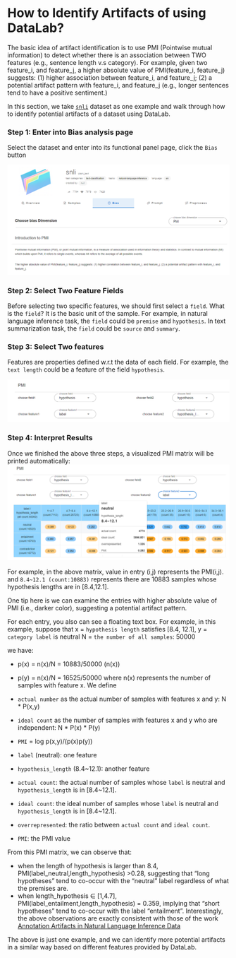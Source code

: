 # How to Identify Artifacts of using DataLab?


The basic idea of artifact identification is to use PMI (Pointwise mutual information) to detect whether there
is an association between TWO features (e.g., sentence length v.s category).
For example, given two feature_i, and feature_j, a higher absolute value of PMI(feature_i, feature_j) 
suggests: (1) higher association between feature_i, and feature_j; (2) a potential artifact pattern with feature_i, and feature_j 
(e.g., longer sentences tend to have a positive sentiment.)




In this section, we take [`snli`](http://datalab.nlpedia.ai/normal_dataset/617794bfb7314cb4146d2384/dataset_bias) dataset 
as one example and walk through how to identify potential artifacts of a dataset using DataLab.


### Step 1: Enter into Bias analysis page
Select the dataset and enter into its functional panel page, click the `Bias` button

![img_1.png](img_1.png)


### Step 2: Select Two Feature Fields

Before selecting two specific features, we should first select a `field`. What is the `field`?
It is the basic unit of the sample. For example, in natural language inference task, the `field` could be `premise` and `hypothesis`.
In text summarization task, the `field` could be `source` and `summary`.


### Step 3: Select Two features
Features are properties defined w.r.t the data of each field. For example,
the `text length` could be a feature of the field `hypothesis`.

![img.png](img.png)



### Step 4: Interpret Results
Once we finished the above three steps, a visualized PMI matrix will be printed automatically:
![img_3.png](img_3.png)



For example, in the above matrix, value in entry (i,j) represents the PMI(i,j).
and `8.4~12.1 (count:10883)` represents there are 10883 samples whose hypothesis lengths are in [8.4,12.1].


One tip here is we can examine the entries with higher absolute value of PMI (i.e., darker color), suggesting a potential artifact pattern.

For each entry, you also can see a floating text box. For example, in this example, suppose that
x = `hypothesis length` satisfies [8.4, 12.1],
y = `category label` is neutral
N = `the number of all samples`: 50000

we have:

* p(x) = n(x)/N = 10883/50000  (n(x))
* p(y) = n(x)/N = 16525/50000
where n(x) represents the number of samples with feature x.
We define
* `actual number` as the actual number of samples with features x and y: N * P(x,y) 
* `ideal count` as the number of samples with features x and y who are independent: N * P(x) * P(y)
* `PMI` = log p(x,y)/(p(x)p(y))


* `label` (neutral): one feature
* `hypothesis_length` (8.4~12.1): another feature
* `actual count`: the actual number of samples whose `label` is neutral and `hypothesis_length` is in [8.4~12.1].
* `ideal count`: the ideal number of samples whose `label` is neutral and `hypothesis_length` is in [8.4~12.1].
* `overrepresented`: the ratio between `actual count` and `ideal count`.
* `PMI`: the PMI value  

From this PMI matrix, we can observe that:
* when the length of hypothesis is larger than 8.4, PMI(label_neutral,length_hypothesis) >0.28, suggesting that “long hypotheses” tend to co-occur with 
  the “neutral” label regardless of what the premises are.
* when length_hypothesis ∈ [1,4.7], PMI(label_entailment,length_hypothesis) = 0.359, implying that “short hypotheses” tend to co-occur 
  with the label “entailment”. 
Interestingly, the above observations are exactly consistent with those of the work [Annotation Artifacts in Natural Language Inference Data](https://arxiv.org/pdf/1803.02324.pdf)

The above is just one example, and we can identify more potential artifacts in a similar way based on different features provided by DataLab.
